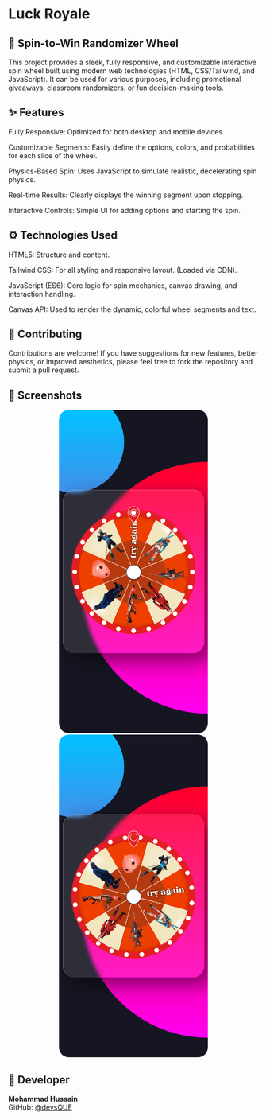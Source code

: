# Luck Royale

## 🎡 Spin-to-Win Randomizer Wheel

This project provides a sleek, fully responsive, and customizable interactive spin wheel built using modern web technologies (HTML, CSS/Tailwind, and JavaScript). It can be used for various purposes, including promotional giveaways, classroom randomizers, or fun decision-making tools.

## ✨ Features

Fully Responsive: Optimized for both desktop and mobile devices.

Customizable Segments: Easily define the options, colors, and probabilities for each slice of the wheel.

Physics-Based Spin: Uses JavaScript to simulate realistic, decelerating spin physics.

Real-time Results: Clearly displays the winning segment upon stopping.

Interactive Controls: Simple UI for adding options and starting the spin.


## ⚙️ Technologies Used

HTML5: Structure and content.

Tailwind CSS: For all styling and responsive layout. (Loaded via CDN).

JavaScript (ES6): Core logic for spin mechanics, canvas drawing, and interaction handling.

Canvas API: Used to render the dynamic, colorful wheel segments and text.

## 🤝 Contributing

Contributions are welcome! If you have suggestions for new features, better physics, or improved aesthetics, please feel free to fork the repository and submit a pull request.

## 📸 Screenshots

<!-- Portrait Screenshots -->
<p align="center">
  <img src="screenshots/home1.png" alt="Home" width="300" style="margin: 0 10px; border-radius: 20px;">
  <img src="screenshots/home2.png" alt="Home" width="300" style="margin: 0 10px; border-radius: 20px;">
</p>


## 👤 Developer
**Mohammad Hussain**  
GitHub: [@devsQUE](https://github.com/devsQUE)
